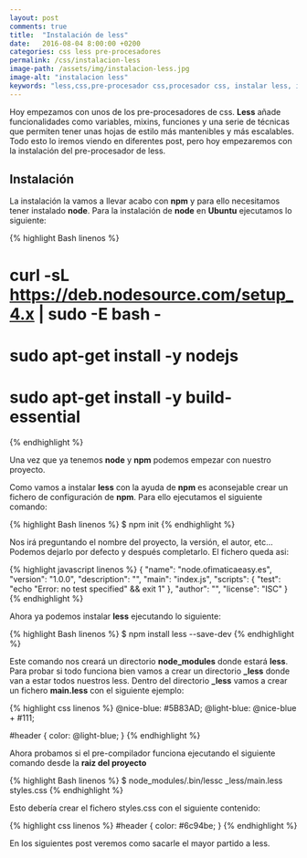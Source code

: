 ```yaml
---
layout: post
comments: true
title:  "Instalación de less"
date:   2016-08-04 8:00:00 +0200
categories: css less pre-procesadores
permalink: /css/instalacion-less
image-path: /assets/img/instalacion-less.jpg
image-alt: "instalacion less"
keywords: "less,css,pre-procesador css,procesador css, instalar less, instalacion less"
---
```

Hoy empezamos con unos de los pre-procesadores de css. 
**Less** añade funcionalidades como variables, mixins, funciones y una serie de técnicas que permiten tener unas hojas de estilo más mantenibles y más escalables.
Todo esto lo iremos viendo en diferentes post, pero hoy empezaremos con la instalación del pre-procesador de less.

## Instalación

La instalación la vamos a llevar acabo con **npm** y para ello necesitamos tener instalado **node**. Para la instalación de **node** en **Ubuntu** ejecutamos lo siguiente:

{% highlight Bash linenos %}
# curl -sL https://deb.nodesource.com/setup_4.x | sudo -E bash -
# sudo apt-get install -y nodejs
# sudo apt-get install -y build-essential
{% endhighlight %}

Una vez que ya tenemos **node** y **npm** podemos empezar con nuestro proyecto. 

Como vamos a instalar **less** con la ayuda de **npm** es aconsejable crear un fichero de configuración de **npm**. Para ello ejecutamos el siguiente comando:

{% highlight Bash linenos %}
$ npm init
{% endhighlight %}

Nos irá preguntando el nombre del proyecto, la versión, el autor, etc... Podemos dejarlo por defecto y después completarlo. El fichero queda asi:

{% highlight javascript linenos %}
{
    "name": "node.ofimaticaeasy.es",
    "version": "1.0.0",
    "description": "",
    "main": "index.js",
    "scripts": {
        "test": "echo \"Error: no test specified\" && exit 1"
    },
    "author": "",
    "license": "ISC"
}
{% endhighlight %}

Ahora ya podemos instalar **less** ejecutando lo siguiente:

{% highlight Bash linenos %}
$ npm install less --save-dev
{% endhighlight %}

Este comando nos creará un directorio **node_modules** donde estará **less**.
Para probar si todo funciona bien vamos a crear un directorio **_less** donde van a estar todos nuestros less.
Dentro del directorio **_less** vamos a crear un fichero **main.less** con el siguiente ejemplo:

{% highlight css linenos %}
@nice-blue: #5B83AD;
@light-blue: @nice-blue + #111;

#header {
  color: @light-blue;
}
{% endhighlight %}

Ahora probamos si el pre-compilador funciona ejecutando el siguiente comando desde la **raiz del proyecto**

{% highlight Bash linenos %}
$ node_modules/.bin/lessc _less/main.less styles.css
{% endhighlight %}

Esto debería crear el fichero styles.css con el siguiente contenido:

{% highlight css linenos %}
#header {
  color: #6c94be;
}
{% endhighlight %}

En los siguientes post veremos como sacarle el mayor partido a less.
